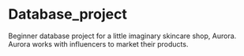 # Database_project
Beginner database project for a little imaginary skincare shop, Aurora. Aurora works with influencers to market their products.
